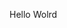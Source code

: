 Hello Wolrd








































































































































































